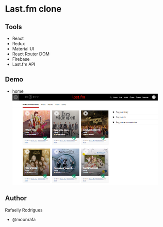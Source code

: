 # Last.fm clone

## Tools

- React
- Redux
- Material UI
- React Router DOM
- Firebase
- Last.fm API

## Demo

- home
  <img src="src/demo/home.png">

## Author

Rafaelly Rodrigues

- @moonrafa
